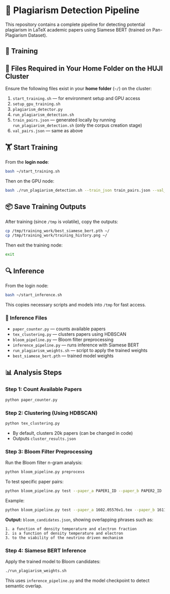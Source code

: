 # 🧠 Plagiarism Detection Pipeline

This repository contains a complete pipeline for detecting potential plagiarism in LaTeX academic papers using Siamese BERT (trained on Pan-Plagiarism Dataset).

## 🚀 Training

## 📁 Files Required in Your Home Folder on the HUJI Cluster

Ensure the following files exist in your **home folder** (`~/`) on the cluster:

1. `start_training.sh` — for environment setup and GPU access
2. `setup_gpu_training.sh`
3. `plagiarism_detector.py`
4. `run_plagiarism_detection.sh`
5. `train_pairs.json` — generated locally by running `run_plagiarism_detection.sh` (only the corpus creation stage)
6. `val_pairs.json` — same as above

## 🏋️ Start Training

From the **login node**:

```bash
bash ~/start_training.sh
```

Then on the GPU node:

```bash
bash ./run_plagiarism_detection.sh --train_json train_pairs.json --val_json val_pairs.json --epochs 5 --output_dir /tmp/training_work
```

## 📦 Save Training Outputs

After training (since `/tmp` is volatile), copy the outputs:

```bash
cp /tmp/training_work/best_siamese_bert.pth ~/
cp /tmp/training_work/training_history.png ~/
```

Then exit the training node:

```bash
exit
```

## 🔍 Inference

From the login node:

```bash
bash ~/start_inference.sh
```

This copies necessary scripts and models into `/tmp` for fast access.

### 🧾 Inference Files

- `paper_counter.py` — counts available papers
- `tex_clustering.py` — clusters papers using HDBSCAN
- `bloom_pipeline.py` — Bloom filter preprocessing
- `inference_pipeline.py` — runs inference with Siamese BERT
- `run_plagiarism_weights.sh` — script to apply the trained weights
- `best_siamese_bert.pth` — trained model weights

## 📊 Analysis Steps

### Step 1: Count Available Papers

```bash
python paper_counter.py
```

### Step 2: Clustering (Using HDBSCAN)

```bash
python tex_clustering.py
```

- By default, clusters 20k papers (can be changed in code)
- Outputs `cluster_results.json`

### Step 3: Bloom Filter Preprocessing

Run the Bloom filter n-gram analysis:

```bash
python bloom_pipeline.py preprocess
```

To test specific paper pairs:

```bash
python bloom_pipeline.py test --paper_a PAPER1_ID --paper_b PAPER2_ID
```

Example:

```bash
python bloom_pipeline.py test --paper_a 1602.05576v1.tex --paper_b 1611.05859v1.tex
```

**Output:** `bloom_candidates.json`, showing overlapping phrases such as:

```
1. a function of density temperature and electron fraction
2. is a function of density temperature and electron
3. to the viability of the neutrino driven mechanism
```

### Step 4: Siamese BERT Inference

Apply the trained model to Bloom candidates:

```bash
./run_plagiarism_weights.sh
```

This uses `inference_pipeline.py` and the model checkpoint to detect semantic overlap.
